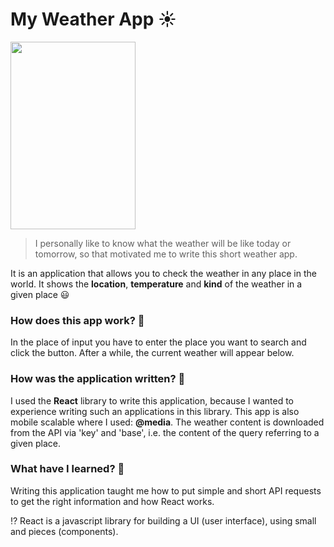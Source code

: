 # My Weather App ☀️

<img src="https://user-images.githubusercontent.com/58802893/230967990-d752f8d7-f8c8-48d0-8ab8-8d1bee6c285e.png" width="200" height="300" />

> I personally like to know what the weather will be like today or tomorrow, so that motivated me to write this short weather app.

It is an application that allows you to check the weather in any place in the world. It shows the **location**, **temperature** and **kind** of the weather in a given place 😃

### How does this app work? 🤔
In the place of input you have to enter the place you want to search and click the button. After a while, the current weather will appear below.

### How was the application written? 🧐
I used the **React** library to write this application, because I wanted to experience writing such an applications in this library. This app is also mobile scalable where I used: **@media**. The weather content is downloaded from the API via 'key' and 'base', i.e. the content of the query referring to a given place.

### What have I learned? 💭
Writing this application taught me how to put simple and short API requests to get the right information and how React works. 

⁉️ React is a javascript library for building a UI (user interface), using small and pieces (components).
